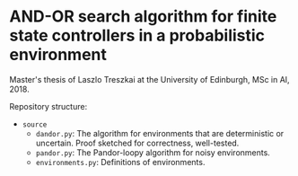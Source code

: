 # AND-OR search algorithm for finite state controllers in a probabilistic environment

Master's thesis of Laszlo Treszkai at the University of Edinburgh, MSc in AI, 2018.

Repository structure:

 - `source`
   - `dandor.py`: The algorithm for environments that are deterministic or uncertain. Proof sketched for correctness, well-tested.
   - `pandor.py`: The Pandor-loopy algorithm for noisy environments.
   - `environments.py`: Definitions of environments.
